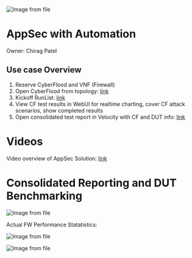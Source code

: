 ![Image from file](/activity/images/cyberflood/cyberflood.jpg)   

# **AppSec with Automation**

Owner: Chirag Patel

## Use case Overview

 1. Reserve CyberFlood and VNF (Firewall)
 2. Open CyberFlood from topology: [link](https://sdc.spirenteng.com/velocity/library/topologies/906924a3-3d1b-4c15-9401-2c275bac3470)
 3. Kickoff RunList: [link](https://ps-production-velocity.spirenteng.com/velocity/library/runlists/main%2F_runlists%2FFDK-CFv-firewall-performance.vrl/info)
 4. View CF test results in WebUI for realtime charting, cover CF attack scenarios, show completed results
 5. Open consolidated test report in Velocity with CF and DUT info: [link](https://sdc.spirenteng.com/velocity/reports/executions?period=PAST_30_DAYS&type=RUNLIST)

# Videos

Video overview of AppSec Solution:  [link](https://spirent1.sharepoint.com/portals/hub/_layouts/15/PointPublishing.aspx?app=video&p=p&chid=53d4d0a3-c5de-4429-9f93-d131dea5d01a&vid=5ad789ac-f133-474e-84e6-5bdcca446f35)
    
# Consolidated Reporting and DUT Benchmarking

![Image from file](/activity/images/cyberflood/CF_ConsolidatedReport.PNG)

Actual FW Performance Statatistics:

![Image from file](/activity/images/cyberflood/CF_DUT_ConnectionSummary.PNG)

![Image from file](/activity/images/cyberflood/CF_DUT_ThroughputSummary.PNG)
